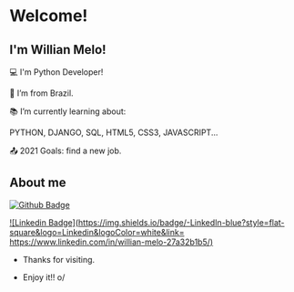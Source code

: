 # Welcome!

 

## I'm Willian Melo!

 

:computer: I'm Python Developer!

:house_with_garden: I’m from Brazil.

:books: I’m currently learning about:

PYTHON, DJANGO, SQL, HTML5, CSS3, JAVASCRIPT...

:outbox_tray: 2021 Goals: find a new job.

 

## About me

[![Github Badge](https://img.shields.io/badge/-Github-000?style=flat-square&logo=Github&logoColor=white&link=https://github.com/willianvmelo)](https://github.com/willianvmelo)

[![Linkedin Badge](https://img.shields.io/badge/-LinkedIn-blue?style=flat-square&logo=Linkedin&logoColor=white&link= https://www.linkedin.com/in/willian-melo-27a32b1b5/)]( https://www.linkedin.com/in/willian-melo-27a32b1b5/)


- Thanks for visiting.

- Enjoy it!! o/

